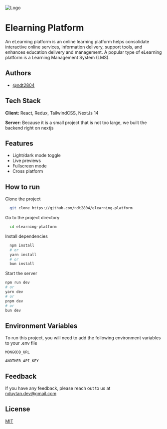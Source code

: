 ![Logo](https://dev-to-uploads.s3.amazonaws.com/uploads/articles/th5xamgrr6se0x5ro4g6.png)

# Elearning Platform

An eLearning platform is an online learning platform helps consolidate interactive online services, information delivery, support tools, and enhances education delivery and management. A popular type of eLearning platform is a Learning Management System (LMS).

## Authors

- [@ndt2804](https://www.github.com/ndt2804)

## Tech Stack

**Client:** React, Redux, TailwindCSS, NextJs 14

**Server:** Because it is a small project that is not too large, we built the backend right on nextjs

## Features

- Light/dark mode toggle
- Live previews
- Fullscreen mode
- Cross platform

## How to run

Clone the project

```bash
  git clone https://github.com/ndt2804/elearning-platform
```

Go to the project directory

```bash
  cd elearning-platform
```

Install dependencies

```bash
  npm install
  # or
  yarn install
  # or
  bun install
```

Start the server

```bash
npm run dev
# or
yarn dev
# or
pnpm dev
# or
bun dev
```

## Environment Variables

To run this project, you will need to add the following environment variables to your .env file

`MONGODB_URL`

`ANOTHER_API_KEY`

## Feedback

If you have any feedback, please reach out to us at nduytan.dev@gmail.com

## License

[MIT](https://choosealicense.com/licenses/mit/)
